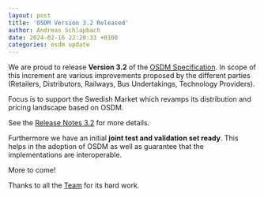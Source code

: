 ```yaml
---
layout: post
title: 'OSDM Version 3.2 Released'
author: Andreas Schlapbach
date: 2024-02-16 22:20:33 +0100
categories: osdm update
---
```


We are proud to release **Version 3.2** of the
[OSDM Specification](https://osdm.io/spec/). In scope of this increment are
various improvements proposed by the different parties (Retailers, Distributors,
Railways, Bus Undertakings, Technology Providers).

Focus is to support the Swedish Market which revamps its distribution and
pricing landscape based on OSDM.

See the [Release Notes 3.2](https://osdm.io//releases/OSDM-release-notes-v3.2/)
for more details.

Furthermore we have an initial **joint test and validation set ready**. This
helps in the adoption of OSDM as well as guarantee that the implementations are
interoperable.

More to come!

Thanks to all the [Team](https://osdm.io/team/) for its hard work.
